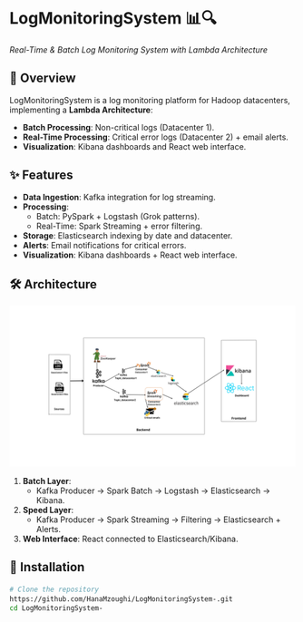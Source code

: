 # LogMonitoringSystem 📊🔍  
*Real-Time & Batch Log Monitoring System with Lambda Architecture*

## 📌 Overview  
LogMonitoringSystem is a log monitoring platform for Hadoop datacenters, implementing a **Lambda Architecture**:  
- **Batch Processing**: Non-critical logs (Datacenter 1).  
- **Real-Time Processing**: Critical error logs (Datacenter 2) + email alerts.  
- **Visualization**: Kibana dashboards and React web interface.  

## ✨ Features  
- **Data Ingestion**: Kafka integration for log streaming.  
- **Processing**:  
  - Batch: PySpark + Logstash (Grok patterns).  
  - Real-Time: Spark Streaming + error filtering.  
- **Storage**: Elasticsearch indexing by date and datacenter.  
- **Alerts**: Email notifications for critical errors.  
- **Visualization**: Kibana dashboards + React web interface.  

## 🛠 Architecture  
![Lambda Architecture](spark/Archi.png)  
1. **Batch Layer**:  
   - Kafka Producer → Spark Batch → Logstash → Elasticsearch → Kibana.  
2. **Speed Layer**:  
   - Kafka Producer → Spark Streaming → Filtering → Elasticsearch + Alerts.  
3. **Web Interface**: React connected to Elasticsearch/Kibana.  
 

## 🚀 Installation  
```bash
# Clone the repository
https://github.com/HanaMzoughi/LogMonitoringSystem-.git
cd LogMonitoringSystem-
